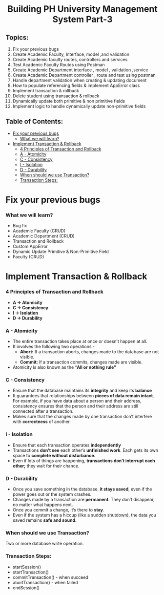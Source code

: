 <h1 align='center'>Building PH University Management System Part-3</h1>

## Topics:

1. Fix your previous bugs
2. Create Academic Faculty, Interface, model ,and validation
3. Create Academic faculty routes, controllers and services
4. Test Academic Faculty Routes using Postman
5. Create Academic Department interface , model , validation ,service
6. Create Academic Department controller , route and test using postman
7. Handle department validation when creating & updating document
8. How to populate referencing fields & implement AppError class
9. Implement transaction & rollback
10. Delete student using transaction & rollback
11. Dynamically update both primitive & non primitive fields
12. Implement logic to handle dynamically update non-primitive fields

## Table of Contents:

- [Fix your previous bugs](#fix-your-previous-bugs)
  - [What we will learn?](#what-we-will-learn)
- [Implement Transaction \& Rollback](#implement-transaction--rollback)
  - [4 Principles of Transaction and Rollback](#4-principles-of-transaction-and-rollback)
  - [A - Atomicity](#a---atomicity)
  - [C - Consistency](#c---consistency)
  - [I - Isolation](#i---isolation)
  - [D - Durability](#d---durability)
  - [When should we use Transaction?](#when-should-we-use-transaction)
  - [Transaction Steps:](#transaction-steps)

# Fix your previous bugs

### What we will learn?

- Bug fix
- Academic Faculty (CRUD)
- Academic Department (CRUD)
- Transaction and Rollback
- Custom AppError
- Dynamic Update Primitive & Non-Primitive Field
- Faculty (CRUD)

# Implement Transaction & Rollback

### 4 Principles of Transaction and Rollback

- **A → Atomicity**
- **C → Consistency**
- **I → Isolation**
- **D → Durability**

### A - Atomicity

- The entire transaction takes place at once or doesn’t happen at all.
- It involves the following two operations -
  - **Abort:** If a transaction aborts, changes made to the database are not visible.
  - **Commit:** If a transaction commits, changes made are visible.
- Atomicity is also known as the “**All or nothing rule”**

### C - Consistency

- Ensure that the database maintains its **integrity** and keep its **balance**
- It guarantees that relationships between **pieces of data remain intact**. For example, if you have data about a person and their address, consistency ensures that the person and their address are still connected after a transaction.
- Makes sure that the changes made by one transaction don’t interfere with **correctness** of another.

### I - Isolation

- Ensure that each transaction operates **independently**
- Transactions **don’t see** each other’s **unfinished work**. Each gets its own space to **complete without disturbance.**
- Even if lots of things are happening, **transactions don’t interrupt each other;** they wait for their chance.

### D - Durability

- Once you save something in the database, **it stays saved**, even if the power goes out or the system crashes.
- Changes made by a transaction are **permanent**. They don’t disappear, no matter what happens next.
- Once you commit a change, it’s there to **stay**.
- Even if the system has a hiccup (like a sudden shutdown), the data you saved remains **safe and sound.**

### When should we use Transaction?

Two or more database write operation.

### Transaction Steps:

- startSession()
- startTransaction()
- commitTransaction() - when succeed
- abortTransaction() - when failed
- endSession()
